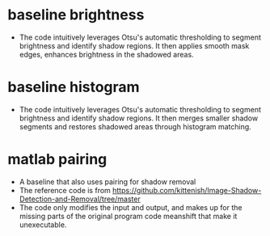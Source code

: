 # baseline brightness 
* The code intuitively leverages Otsu's automatic thresholding to segment brightness and identify shadow regions. It then applies smooth mask edges, enhances brightness in the shadowed areas.
# baseline histogram
* The code intuitively leverages Otsu's automatic thresholding to segment brightness and identify shadow regions. It then merges smaller shadow segments and restores shadowed areas through histogram matching.
# matlab pairing
* A baseline that also uses pairing for shadow removal
* The reference code is from https://github.com/kittenish/Image-Shadow-Detection-and-Removal/tree/master
* The code only modifies the input and output, and makes up for the missing parts of the original program code meanshift that make it unexecutable.
